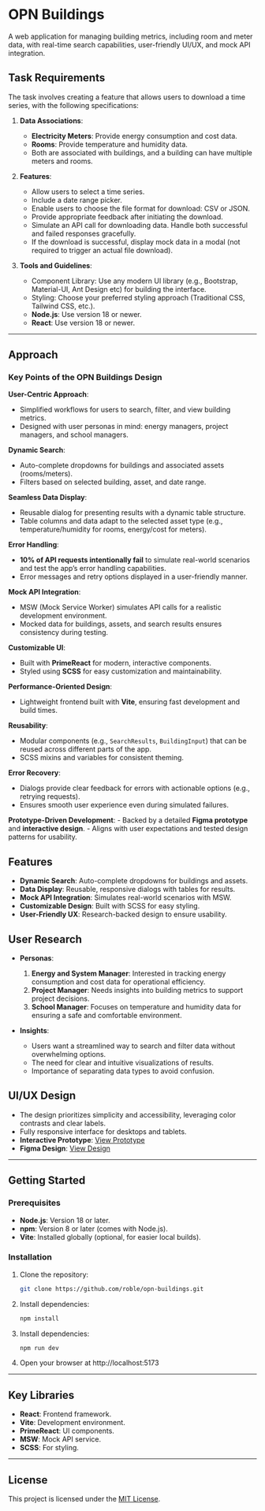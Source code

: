 # OPN Buildings

A web application for managing building metrics, including room and meter data, with real-time search capabilities, user-friendly UI/UX, and mock API integration.

## Task Requirements

The task involves creating a feature that allows users to download a time series, with the following specifications:

1. **Data Associations**:

   - **Electricity Meters**: Provide energy consumption and cost data.
   - **Rooms**: Provide temperature and humidity data.
   - Both are associated with buildings, and a building can have multiple meters and rooms.

2. **Features**:

   - Allow users to select a time series.
   - Include a date range picker.
   - Enable users to choose the file format for download: CSV or JSON.
   - Provide appropriate feedback after initiating the download.
   - Simulate an API call for downloading data. Handle both successful and failed responses gracefully.
   - If the download is successful, display mock data in a modal (not required to trigger an actual file download).

3. **Tools and Guidelines**:
   - Component Library: Use any modern UI library (e.g., Bootstrap, Material-UI, Ant Design etc) for building the interface.
   - Styling: Choose your preferred styling approach (Traditional CSS, Tailwind CSS, etc.).
   - **Node.js**: Use version 18 or newer.
   - **React**: Use version 18 or newer.

---

## Approach

### **Key Points of the OPN Buildings Design**

**User-Centric Approach**:
   - Simplified workflows for users to search, filter, and view building metrics.
   - Designed with user personas in mind: energy managers, project managers, and school managers.

**Dynamic Search**:
   - Auto-complete dropdowns for buildings and associated assets (rooms/meters).
   - Filters based on selected building, asset, and date range.

**Seamless Data Display**:
   - Reusable dialog for presenting results with a dynamic table structure.
   - Table columns and data adapt to the selected asset type (e.g., temperature/humidity for rooms, energy/cost for meters).

**Error Handling**:
   - **10% of API requests intentionally fail** to simulate real-world scenarios and test the app’s error handling capabilities.
   - Error messages and retry options displayed in a user-friendly manner.

**Mock API Integration**:
   - MSW (Mock Service Worker) simulates API calls for a realistic development environment.
   - Mocked data for buildings, assets, and search results ensures consistency during testing.

**Customizable UI**:
   - Built with **PrimeReact** for modern, interactive components.
   - Styled using **SCSS** for easy customization and maintainability.

**Performance-Oriented Design**:
   - Lightweight frontend built with **Vite**, ensuring fast development and build times.

**Reusability**:
   - Modular components (e.g., `SearchResults`, `BuildingInput`) that can be reused across different parts of the app.
   - SCSS mixins and variables for consistent theming.

**Error Recovery**:
   - Dialogs provide clear feedback for errors with actionable options (e.g., retrying requests).
   - Ensures smooth user experience even during simulated failures.

**Prototype-Driven Development**:
    - Backed by a detailed **Figma prototype** and **interactive design**.
    - Aligns with user expectations and tested design patterns for usability.

## Features

- **Dynamic Search**: Auto-complete dropdowns for buildings and assets.
- **Data Display**: Reusable, responsive dialogs with tables for results.
- **Mock API Integration**: Simulates real-world scenarios with MSW.
- **Customizable Design**: Built with SCSS for easy styling.
- **User-Friendly UX**: Research-backed design to ensure usability.

## User Research

- **Personas**:

  1. **Energy and System Manager**: Interested in tracking energy consumption and cost data for operational efficiency.
  2. **Project Manager**: Needs insights into building metrics to support project decisions.
  3. **School Manager**: Focuses on temperature and humidity data for ensuring a safe and comfortable environment.

- **Insights**:
  - Users want a streamlined way to search and filter data without overwhelming options.
  - The need for clear and intuitive visualizations of results.
  - Importance of separating data types to avoid confusion.

## UI/UX Design

- The design prioritizes simplicity and accessibility, leveraging color contrasts and clear labels.
- Fully responsive interface for desktops and tablets.
- **Interactive Prototype**: [View Prototype](https://www.figma.com/proto/5fS8HvhLB86etBmvHtQN5x/OPN-Buildings?node-id=0-1&t=OslvGxoESSX9cmB7-1)
- **Figma Design**: [View Design](https://www.figma.com/design/5fS8HvhLB86etBmvHtQN5x/OPN-Buildings?node-id=0-1&t=OslvGxoESSX9cmB7-1)


---

## Getting Started

### Prerequisites

- **Node.js**: Version 18 or later.
- **npm**: Version 8 or later (comes with Node.js).
- **Vite**: Installed globally (optional, for easier local builds).

### Installation

1. Clone the repository:

   ```bash
   git clone https://github.com/roble/opn-buildings.git
   ```

2. Install dependencies:

   ```bash
   npm install
   ```

3. Install dependencies:

   ```bash
   npm run dev
   ```

4. Open your browser at http://localhost:5173

---

## Key Libraries

- **React**: Frontend framework.
- **Vite**: Development environment.
- **PrimeReact**: UI components.
- **MSW**: Mock API service.
- **SCSS**: For styling.

---

## License

This project is licensed under the [MIT License](LICENSE).


